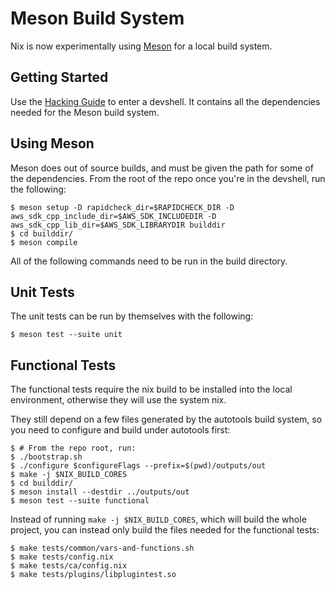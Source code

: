 # Meson Build System

Nix is now experimentally using [Meson](https://mesonbuild.com/) for a local build system.

## Getting Started

Use the [Hacking Guide](hacking.md) to enter a devshell. It contains all the dependencies needed for the Meson build system.

## Using Meson

Meson does out of source builds, and must be given the path for some of the dependencies. From the root of the repo once you're in the devshell, run the following:

```console
$ meson setup -D rapidcheck_dir=$RAPIDCHECK_DIR -D aws_sdk_cpp_include_dir=$AWS_SDK_INCLUDEDIR -D aws_sdk_cpp_lib_dir=$AWS_SDK_LIBRARYDIR builddir
$ cd builddir/
$ meson compile
```

All of the following commands need to be run in the build directory.

## Unit Tests

The unit tests can be run by themselves with the following:

```console
$ meson test --suite unit
```

## Functional Tests

The functional tests require the nix build to be installed into the local environment, otherwise they will use the system nix.

They still depend on a few files generated by the autotools build system, so you need to configure and build under autotools first:

```console
$ # From the repo root, run:
$ ./bootstrap.sh
$ ./configure $configureFlags --prefix=$(pwd)/outputs/out
$ make -j $NIX_BUILD_CORES
$ cd builddir/
$ meson install --destdir ../outputs/out
$ meson test --suite functional
```

Instead of running `make -j $NIX_BUILD_CORES`, which will build the whole project, you can instead only build the files needed for the functional tests:

```console
$ make tests/common/vars-and-functions.sh
$ make tests/config.nix
$ make tests/ca/config.nix
$ make tests/plugins/libplugintest.so
```
